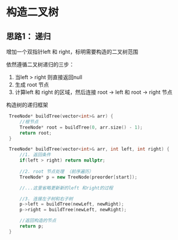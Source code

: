 # 构造二叉树

## 思路1： 递归

增加一个双指针left 和 right，标明需要构造的二叉树范围

依然遵循二叉树递归的三步：

1. 当left > right 则直接返回null
2. 生成 root 节点
3. 计算left 和 right 的区域，然后连接 root -> left 和 root -> right 节点

构造树的递归框架

```C++
 TreeNode* buildTree(vector<int>& arr) {
     //根节点
     TreeNode* root = buildTree(0, arr.size() - 1);
     return root;
 }

 TreeNode* buildTree(vector<int>& arr, int left, int right) {
     //1. 返回条件
     if(left > right) return nullptr;
     
     //2. root 节点处理 （前序遍历）
     TreeNode* p = new TreeNode(preorder[start]);

     //...这里省略更新新的left 和right的过程

     //3. 连接左子树和右子树
     p->left = buildTree(newLeft, newRight);
     p->right = buildTree(newLeft, newRight);

     //返回构造的节点
     return p;
 }
```


